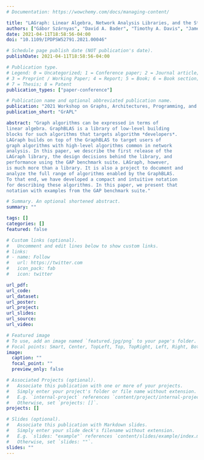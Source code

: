 ```yaml
---
# Documentation: https://wowchemy.com/docs/managing-content/

title: "LAGraph: Linear Algebra, Network Analysis Libraries, and the Study of Graph Algorithms"
authors: ["Gábor Szárnyas", "David A. Bader", "Timothy A. Davis", "James Kitchen", "Timothy G. Mattson", "Scott McMillan", "Erik Welch"]
date: 2021-04-11T18:58:56-04:00
doi: "10.1109/IPDPSW52791.2021.00046"

# Schedule page publish date (NOT publication's date).
publishDate: 2021-04-11T18:58:56-04:00

# Publication type.
# Legend: 0 = Uncategorized; 1 = Conference paper; 2 = Journal article;
# 3 = Preprint / Working Paper; 4 = Report; 5 = Book; 6 = Book section;
# 7 = Thesis; 8 = Patent
publication_types: ["paper-conference"]

# Publication name and optional abbreviated publication name.
publication: "2021 Workshop on Graphs, Architectures, Programming, and Learning"
publication_short: "GrAPL"

abstract: "Graph algorithms can be expressed in terms of
linear algebra. GraphBLAS is a library of low-level building
blocks for such algorithms that targets algorithm *developers*.
LAGraph builds on top of the GraphBLAS to target users of
graph algorithms with high-level algorithms common in network
analysis. In this paper, we describe the first release of the
LAGraph library, the design decisions behind the library, and
performance using the GAP benchmark suite. LAGraph, however,
is much more than a library. It is also a project to document and
analyze the full range of algorithms enabled by the GraphBLAS.
To that end, we have developed a compact and intuitive notation
for describing these algorithms. In this paper, we present that
notation with examples from the GAP benchmark suite."

# Summary. An optional shortened abstract.
summary: ""

tags: []
categories: []
featured: false

# Custom links (optional).
#   Uncomment and edit lines below to show custom links.
# links:
# - name: Follow
#   url: https://twitter.com
#   icon_pack: fab
#   icon: twitter

url_pdf:
url_code:
url_dataset:
url_poster:
url_project:
url_slides:
url_source:
url_video:

# Featured image
# To use, add an image named `featured.jpg/png` to your page's folder. 
# Focal points: Smart, Center, TopLeft, Top, TopRight, Left, Right, BottomLeft, Bottom, BottomRight.
image:
  caption: ""
  focal_point: ""
  preview_only: false

# Associated Projects (optional).
#   Associate this publication with one or more of your projects.
#   Simply enter your project's folder or file name without extension.
#   E.g. `internal-project` references `content/project/internal-project/index.md`.
#   Otherwise, set `projects: []`.
projects: []

# Slides (optional).
#   Associate this publication with Markdown slides.
#   Simply enter your slide deck's filename without extension.
#   E.g. `slides: "example"` references `content/slides/example/index.md`.
#   Otherwise, set `slides: ""`.
slides: ""
---
```

